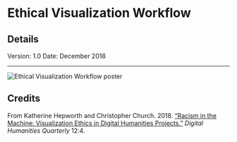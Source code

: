 # Ethical Visualization Workflow

## Details
Version: 1.0
Date: December 2018

-----------------------------

![Ethical Visualization Workflow poster](/images/ethical_visualization_poster_1_0.png)

## Credits

From Katherine Hepworth and Christopher Church. 2018. [“Racism in the Machine: Visualization Ethics in Digital Humanities Projects.”](http://www.digitalhumanities.org/dhq/vol/12/4/000408/000408.html) *Digital Humanities Quarterly* 12:4.     


